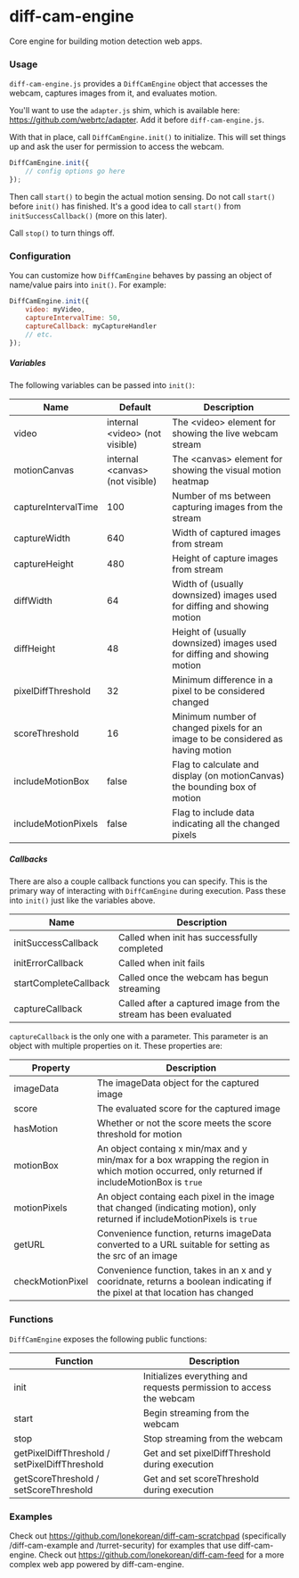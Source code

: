 # diff-cam-engine

Core engine for building motion detection web apps.

### Usage

`diff-cam-engine.js` provides a `DiffCamEngine` object that accesses the webcam, captures images from it, and evaluates motion.

You'll want to use the `adapter.js` shim, which is available here: https://github.com/webrtc/adapter. Add it before `diff-cam-engine.js`.

With that in place, call `DiffCamEngine.init()` to initialize. This will set things up and ask the user for permission to access the webcam.

``` javascript
DiffCamEngine.init({
	// config options go here
});
```

Then call `start()` to begin the actual motion sensing. Do not call `start()` before `init()` has finished. It's a good idea to call `start()` from `initSuccessCallback()` (more on this later).

Call `stop()` to turn things off.

### Configuration

You can customize how `DiffCamEngine` behaves by passing an object of name/value pairs into `init()`. For example:

``` javascript
DiffCamEngine.init({
	video: myVideo,
	captureIntervalTime: 50,
	captureCallback: myCaptureHandler
	// etc.
});
```

##### Variables

The following variables can be passed into `init()`:

| Name | Default | Description |
| --- | --- | --- |
| video | internal &lt;video&gt; (not visible) | The &lt;video&gt; element for showing the live webcam stream |
| motionCanvas | internal &lt;canvas&gt; (not visible) | The &lt;canvas&gt; element for showing the visual motion heatmap |
| captureIntervalTime | 100 | Number of ms between capturing images from the stream |
| captureWidth | 640 | Width of captured images from stream |
| captureHeight | 480 | Height of capture images from stream |
| diffWidth | 64 | Width of (usually downsized) images used for diffing and showing motion |
| diffHeight | 48 | Height of (usually downsized) images used for diffing and showing motion |
| pixelDiffThreshold | 32 | Minimum difference in a pixel to be considered changed |
| scoreThreshold | 16 | Minimum number of changed pixels for an image to be considered as having motion |
| includeMotionBox | false | Flag to calculate and display (on motionCanvas) the bounding box of motion |
| includeMotionPixels | false | Flag to include data indicating all the changed pixels |

##### Callbacks

There are also a couple callback functions you can specify. This is the primary way of interacting with `DiffCamEngine` during execution. Pass these into `init()` just like the variables above.

| Name | Description |
| --- | --- |
| initSuccessCallback | Called when init has successfully completed |
| initErrorCallback | Called when init fails |
| startCompleteCallback | Called once the webcam has begun streaming |
| captureCallback | Called after a captured image from the stream has been evaluated |

`captureCallback` is the only one with a parameter. This parameter is an object with multiple properties on it. These properties are:

| Property | Description |
| --- | --- |
| imageData | The imageData object for the captured image |
| score | The evaluated score for the captured image |
| hasMotion | Whether or not the score meets the score threshold for motion |
| motionBox | An object containg x min/max and y min/max for a box wrapping the region in which motion occurred, only returned if includeMotionBox is `true` |
| motionPixels | An object containg each pixel in the image that changed (indicating motion), only returned if includeMotionPixels is `true` |
| getURL | Convenience function, returns imageData converted to a URL suitable for setting as the src of an image |
| checkMotionPixel | Convenience function, takes in an x and y cooridnate, returns a boolean indicating if the pixel at that location has changed |

### Functions

`DiffCamEngine` exposes the following public functions:

| Function | Description |
| --- | --- |
| init | Initializes everything and requests permission to access the webcam |
| start | Begin streaming from the webcam |
| stop | Stop streaming from the webcam |
| getPixelDiffThreshold / setPixelDiffThreshold | Get and set pixelDiffThreshold during execution |
| getScoreThreshold / setScoreThreshold | Get and set scoreThreshold during execution |

### Examples

Check out https://github.com/lonekorean/diff-cam-scratchpad (specifically /diff-cam-example and /turret-security) for examples that use diff-cam-engine. Check out https://github.com/lonekorean/diff-cam-feed for a more complex web app powered by diff-cam-engine.
